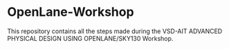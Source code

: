 # OpenLane-Workshop
This repository contains all the steps made during the VSD-AIT ADVANCED PHYSICAL DESIGN USING OPENLANE/SKY130 Workshop.
